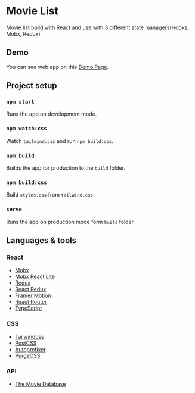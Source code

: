 # Movie List

Movie list build with React and use with 3 different state managers(Hooks, Mobx, Redux)

## Demo

You can see web app on this [Demo Page](https://movie-list-eight.vercel.app).

## Project setup

### `npm start`

Runs the app on development mode.

### `npm watch:css`

Watch `tailwind.css` and run `npm build:css`.

### `npm build`

Builds the app for production to the `build` folder.

### `npm build:css`

Build `styles.css` from `tailwind.css`.

### `serve`

Runs the app on production mode form `build` folder.

## Languages & tools

### React

- [Mobx](https://github.com/mobxjs/mobx)
- [Mobx React Lite](https://github.com/mobxjs/mobx-react-lite)
- [Redux](https://github.com/reduxjs/redux)
- [React Redux](https://github.com/reduxjs/react-redux)
- [Framer Motion](https://github.com/framer/motion)
- [React Router](https://github.com/ReactTraining/react-router)
- [TypeScript](https://github.com/Microsoft/TypeScript)

### CSS

- [Tailwindcss](https://github.com/tailwindlabs/tailwindcss)
- [PostCSS](https://github.com/postcss/postcss)
- [Autoprefixer](https://github.com/postcss/autoprefixer)
- [PurgeCSS](https://github.com/FullHuman/purgecss)

### API

- [The Movie Database](https://www.themoviedb.org/)
